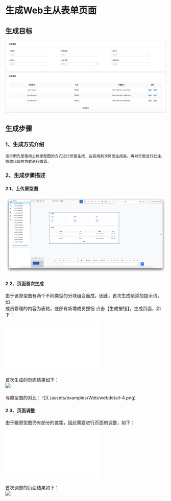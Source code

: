 # 生成Web主从表单页面

## 生成目标

![](./assets/examples/Web/主从表单.jpeg)

## 生成步骤

### 1、生成方式介绍
    该示例先是使用上传原型图的方式进行页面生成，在完成初次页面生成后，再对页面进行批注、修改代码等方式进行微调。
### 2、生成步骤描述
#### 2.1、上传原型图
![](./assets/examples/Web/webdetail-1.jpg)
#### 2.2、页面首次生成
由于该原型图有两个不同类型的分块组合而成，因此，首次生成前添加提示词，如：<br>
成员管理的内容为表格，底部有新增成员按钮
点击【生成按钮】，生成页面，如下：
<iframe style="width=100%; height=400px" src="//player.bilibili.com/player.html?aid=1451534620&bvid=BV1Ci421d7Tu&cid=1468497221&p=1" scrolling="no" border="0" frameborder="no" framespacing="0" allowfullscreen="true"> </iframe>
<br><br>
首次生成的页面结果如下：
<br><image width=auto height=auto src="./assets/examples/Web/webdetail-3.jpg"/>
<br><br>
与原型图的对比：
![](./assets/examples/Web/webdetail-4.png)

#### 2.3、页面调整

由于跟原型图仍有部分的差距，因此需要进行页面的调整，如下：
<iframe style="width=100%; height=400px" src="//player.bilibili.com/player.html?aid=1401507860&bvid=BV1sr421H7VH&cid=1468499320&p=1" scrolling="no" border="0" frameborder="no" framespacing="0" allowfullscreen="true"> </iframe>
<br><br>
首次调整的页面结果如下：
<br><image width=auto height=auto src="./assets/examples/Web/webdetail-6.jpg"/>
<br><br>